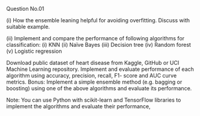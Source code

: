 Question No.01

(i) How the ensemble leaning helpful for avoiding overfitting. Discuss with suitable example.

(ii) Implement and compare the performance of following algorithms for classification:
  (i) KNN
  (ii) Naïve Bayes
  (iii) Decision tree
  (iv) Random forest
  (v) Logistic regression

Download public dataset of heart disease from Kaggle, GitHub or UCI Machine Learning repository. Implement
and evaluate performance of each algorithm using accuracy, precision, recall, F1- score and AUC curve metrics.
Bonus: Implement a simple ensemble method (e.g. bagging or boosting) using one of the above algorithms and
evaluate its performance.

Note: You can use Python with scikit-learn and TensorFlow libraries to implement the algorithms and evaluate
their performance,
